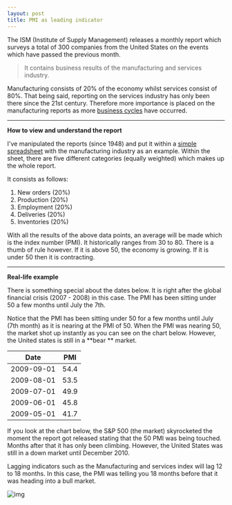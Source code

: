 ```yaml
---
layout: post
title: PMI as leading indicator
---
```


The ISM (Institute of Supply Management) releases a monthly report which surveys a total of 300 companies from the United States on the events which have passed the previous month.

> It contains business results of the manufacturing and services industry.

Manufacturing consists of 20% of the economy whilst services consist of 80%. That being said, reporting on the services industry has only been there since the 21st century. Therefore more importance is placed on the manufacturing reports as more [business cycles](https://www.investopedia.com/terms/b/businesscycle.asp) have occurred.

---

**How to view and understand the report**

I've manipulated the reports (since 1948) and put it within a [simple spreadsheet](https://docs.google.com/spreadsheets/d/1cuFB09d6S87P-UnRdO405_dQ-yTlAetvZx32BF-JmBA/edit?usp=sharing) with the manufacturing industry as an example. Within the sheet, there are five different categories (equally weighted) which makes up the whole report.

It consists as follows:
1. New orders (20%)
2. Production (20%)
3. Employment (20%)
4. Deliveries (20%)
5. Inventories (20%)

With all the results of the above data points, an average will be made which is the index number (PMI). It historically ranges from 30 to 80. There is a thumb of rule however. If it is above 50, the economy is growing. If it is under 50 then it is contracting.

---

**Real-life example**

There is something special about the dates below. It is right after the global financial crisis (2007 - 2008) in this case. The PMI has been sitting under 50 a few months until July the 7th.

Notice that the PMI has been sitting under 50 for a few months until July (7th month) as it is nearing at the PMI of 50. When the PMI was nearing 50, the market shot up instantly as you can see on the chart below. However, the United states is still in a **bear ** market.

| Date       | PMI  |
| ---------- | ---- |
| 2009-09-01 | 54.4 |
| 2009-08-01 | 53.5 |
| 2009-07-01 | 49.9 |
| 2009-06-01 | 45.8 |
| 2009-05-01 | 41.7 |

If you look at the chart below, the S&P 500 (the market) skyrocketed the moment the report got released stating that the 50 PMI was being touched. Months after that it has only been climbing. However, the United States was still in a down market until December 2010.

Lagging indicators such as the Manufacturing and services index will lag 12 to 18 months. In this case, the PMI was telling you 18 months before that it was heading into a bull market.

![img](https://files.readme.io/ddc2f88-cmk5eBw.png)

